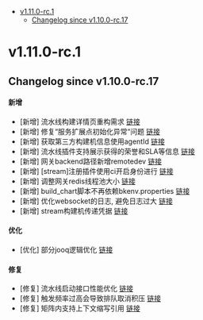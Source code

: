 <!-- BEGIN MUNGE: GENERATED_TOC -->
- [v1.11.0-rc.1](#v1110-rc1)
   - [Changelog since v1.10.0-rc.17](#changelog-since-v1100-rc17)

<!-- END MUNGE: GENERATED_TOC -->



<!-- NEW RELEASE NOTES ENTRY -->
# v1.11.0-rc.1
## Changelog since v1.10.0-rc.17
#### 新增
- [新增] 流水线构建详情页重构需求 [链接](http://github.com/TencentBlueKing/bk-ci/issues/7983)
- [新增] 修复“服务扩展点初始化异常“问题 [链接](http://github.com/TencentBlueKing/bk-ci/issues/8779)
- [新增] 获取第三方构建机信息使用agentId [链接](http://github.com/TencentBlueKing/bk-ci/issues/8778)
- [新增] 流水线插件支持展示获得的荣誉和SLA等信息 [链接](http://github.com/TencentBlueKing/bk-ci/issues/8114)
- [新增] 网关backend路径新增remotedev [链接](http://github.com/TencentBlueKing/bk-ci/issues/8768)
- [新增] [stream]注册插件使用ci开启身份进行 [链接](http://github.com/TencentBlueKing/bk-ci/issues/8767)
- [新增] 调整网关redis线程池大小 [链接](http://github.com/TencentBlueKing/bk-ci/issues/8763)
- [新增] build_chart脚本不再依赖bkenv.properties [链接](http://github.com/TencentBlueKing/bk-ci/issues/8661)
- [新增] 优化websocket的日志, 避免日志过大 [链接](http://github.com/TencentBlueKing/bk-ci/issues/8756)
- [新增] stream构建机传递凭据 [链接](http://github.com/TencentBlueKing/bk-ci/issues/8466)

#### 优化
- [优化] 部分jooq逻辑优化 [链接](http://github.com/TencentBlueKing/bk-ci/issues/8678)

#### 修复
- [修复] 流水线启动接口性能优化 [链接](http://github.com/TencentBlueKing/bk-ci/issues/8615)
- [修复] 触发频率过高会导致排队取消积压 [链接](http://github.com/TencentBlueKing/bk-ci/issues/8691)
- [修复] 矩阵内支持上下文缩写引用 [链接](http://github.com/TencentBlueKing/bk-ci/issues/8641)

